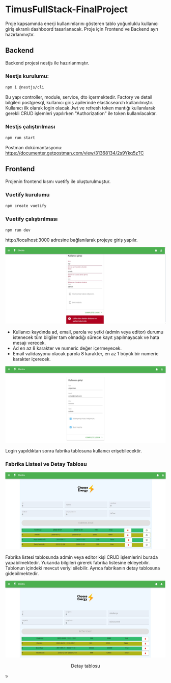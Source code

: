 # TimusFullStack-FinalProject

Proje kapsamında enerji kullanımlarını gösteren tablo yoğunluklu kullanıcı giriş ekranlı dashboord
tasarlanacak. Proje için Frontend ve Backend ayrı hazırlanmıştır.

## Backend
Backend projesi nestjs ile hazırlanmıştır.

### Nestjs kurulumu:
```bash
npm i @nestjs/cli
```

Bu yapı controller, module, service, dto içermektedir. Factory ve detail bilgileri postgresql, kullanıcı giriş apilerinde elasticsearch kullanılmıştır. Kullanıcı ilk olarak login olacak.Jwt ve refresh token mantığı kullanılarak gerekli CRUD işlemleri yapılırken "Authorization" ile token kullanılacaktır.

### Nestjs çalıştırılması
```bash
npm run start
```

Postman dokümantasyonu: https://documenter.getpostman.com/view/31368134/2s9Ykq5zTC

## Frontend
Projenin frontend kısmı vuetify ile oluşturulmuştur.

### Vuetify kurulumu
```bash
npm create vuetify

```

### Vuetify çalıştırılması
```bash
npm run dev

```
http://localhost:3000 adresine bağlanılarak projeye giriş yapılır.

![Screenshot](login.JPG)
* Kullanıcı kaydında ad, email, parola ve yetki (admin veya editor) durumu istenecek tüm
bilgiler tam olmadığı sürece kayıt yapılmayacak ve hata mesajı verecek.
* Ad en az 8 karakter ve numeric değer içermeyecek.
* Email validasyonu olacak parola 8 karakter, en az 1 büyük bir numeric karakter içerecek.

![Screenshot](lgn.JPG)

Login yapıldıktan sonra fabrika tablosuna kullanıcı erişebilecektir.

### Fabrika Listesi ve Detay Tablosu

![Screenshot](factory.JPG)

Fabrika listesi tablosunda admin veya editor kişi CRUD işlemlerini burada yapabilmektedir. Yukarıda bilgileri girerek fabrika listesine ekleyebilir. Tablonun içindeki mevcut veriyi silebilir. Ayrıca fabrikanın detay tablosuna gidebilmektedir.

![Screenshot](detail.JPG)
<p align="center">
  Detay tablosu
</p> s



